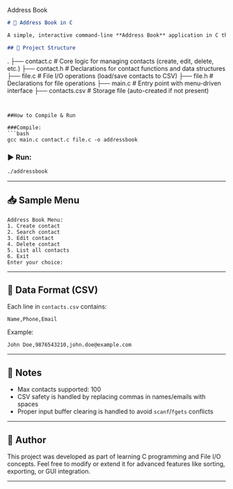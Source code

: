 Address Book

```markdown
# 📒 Address Book in C

A simple, interactive command-line **Address Book** application in C that allows users to **create**, **search**, **edit**, **delete**, and **list** contacts. The contacts are stored in a CSV file for persistent storage.

## 📂 Project Structure

```

.
├── contact.c         # Core logic for managing contacts (create, edit, delete, etc.)
├── contact.h         # Declarations for contact functions and data structures
├── file.c            # File I/O operations (load/save contacts to CSV)
├── file.h            # Declarations for file operations
├── main.c            # Entry point with menu-driven interface
├── contacts.csv      # Storage file (auto-created if not present)

````


##How to Compile & Run

###Compile:
```bash
gcc main.c contact.c file.c -o addressbook
````

### ▶️ Run:

```bash
./addressbook
```

---

## 📥 Sample Menu

```
Address Book Menu:
1. Create contact
2. Search contact
3. Edit contact
4. Delete contact
5. List all contacts
6. Exit
Enter your choice:
```

---

## 💾 Data Format (CSV)

Each line in `contacts.csv` contains:

```
Name,Phone,Email
```

Example:

```
John Doe,9876543210,john.doe@example.com
```

---

## 📌 Notes

* Max contacts supported: 100
* CSV safety is handled by replacing commas in names/emails with spaces
* Proper input buffer clearing is handled to avoid `scanf`/`fgets` conflicts

---

## 📁 Author

This project was developed as part of learning C programming and File I/O concepts. Feel free to modify or extend it for advanced features like sorting, exporting, or GUI integration.

---
